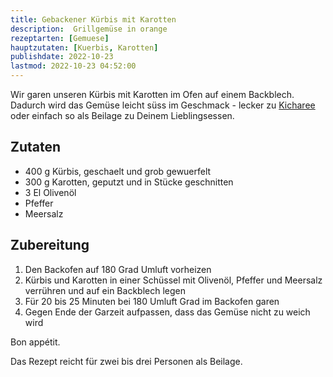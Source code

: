 ```yaml
---
title: Gebackener Kürbis mit Karotten
description:  Grillgemüse in orange
rezeptarten: [Gemuese]
hauptzutaten: [Kuerbis, Karotten]
publishdate: 2022-10-23
lastmod: 2022-10-23 04:52:00
---
```


Wir garen unseren Kürbis mit Karotten im Ofen auf einem Backblech. Dadurch wird das Gemüse leicht süss im Geschmack - lecker zu [Kicharee][1] oder einfach so als Beilage zu Deinem Lieblingsessen.

## Zutaten

- 400 g Kürbis, geschaelt und grob gewuerfelt
- 300 g Karotten, geputzt und in Stücke geschnitten
- 3 El Olivenöl
- Pfeffer
- Meersalz


## Zubereitung

1. Den Backofen auf 180 Grad Umluft vorheizen
2. Kürbis und Karotten in einer Schüssel mit Olivenöl, Pfeffer und Meersalz verrühren und auf ein Backblech legen
3. Für 20 bis 25 Minuten bei 180 Umluft Grad im Backofen garen
4. Gegen Ende der Garzeit aufpassen, dass das Gemüse nicht zu weich wird


Bon appétit.

Das Rezept reicht für zwei bis drei Personen als Beilage. 

[1]: /rezepte/kicharee/
